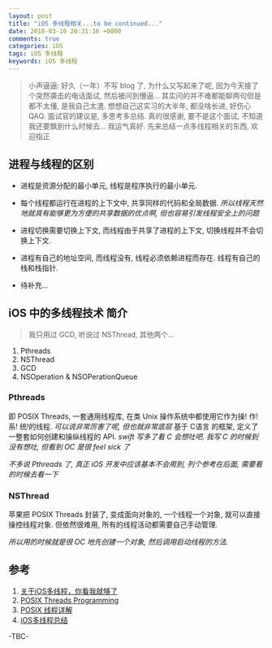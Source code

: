 ```yaml
---
layout: post
title: "iOS 多线程相关...to be continued..."
date: 2018-03-16 20:31:16 +0800
comments: true
categories: iOS
tags: iOS 多线程
keywords: iOS 多线程
---
```

> 小声逼逼: 好久（一年）不写 blog 了, 为什么又写起来了呢, 因为今天接了个突然袭击的电话面试, 然后被问到懵逼... 其实问的并不难都能聊两句但是都不太懂, 是我自己太渣. 想想自己这实习的大半年, 都没啥长进, 好伤心QAQ. 面试官的建议是, 多思考多总结. 真的很感谢, 要不是这个面试, 不知道我还要飘到什么时候去... 我运气真好.
先来总结一点多线程相关的东西, 欢迎指正

## 进程与线程的区别

- 进程是资源分配的最小单元, 线程是程序执行的最小单元.

- 每个线程都运行在进程的上下文中, 共享同样的代码和全局数据. *所以线程天然地就具有能够更为方便的共享数据的优点啊, 但也容易引发线程安全上的问题*

<!--more-->

- 进程切换需要切换上下文, 而线程由于共享了进程的上下文, 切换线程并不会切换上下文.

- 进程有自己的地址空间, 而线程没有, 线程必须依赖进程而存在. 线程有自己的栈和栈指针.

- 待补充...

## iOS 中的多线程技术 简介
> 我只用过 GCD, 听说过 NSThread, 其他两个...

1. Pthreads
2. NSThread
3. GCD
4. NSOperation & NSOPerationQueue

### Pthreads
即 POSIX Threads, 一套通用线程库, 在类 Unix 操作系统中都使用它作为操! 作! 系! 统!的线程. *可以说非常厉害了呢, 但也就非常底层*
基于 C语言 的框架, 定义了一整套如何创建和操纵线程的 API. *swift 写多了看 C 会想吐吧. 我写 C 的时候到没有想吐, 但看到 OC 是很 feel sick 了*

*不多说 Pthreads 了, 真正 iOS 开发中应该基本不会用到, 列个参考在后面, 需要看的时候去看一下*

### NSThread

苹果把 POSIX Threads 封装了, 变成面向对象的, 一个线程一个对象, 就可以直接操控线程对象. 但依然很难用, 所有的线程活动都需要自己手动管理.

*所以用的时候就是很 OC 地先创建一个对象, 然后调用启动线程的方法.*



## 参考
1. [关于iOS多线程，你看我就够了](https://www.jianshu.com/p/0b0d9b1f1f19)
2. [POSIX Threads Programming](https://computing.llnl.gov/tutorials/pthreads/)
3. [POSIX 线程详解](https://www.ibm.com/developerworks/cn/linux/thread/posix_thread1/index.html)
4. [iOS多线程总结](https://segmentfault.com/a/1190000006612189)

-TBC-

